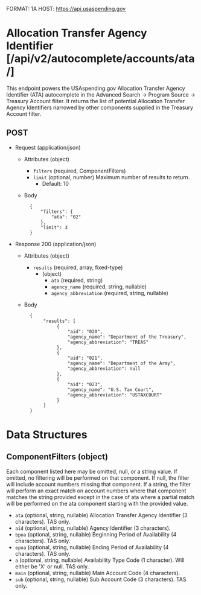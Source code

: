 FORMAT: 1A
HOST: https://api.usaspending.gov

# Allocation Transfer Agency Identifier [/api/v2/autocomplete/accounts/ata/]

This endpoint powers the USAspending.gov Allocation Transfer Agency Identifier (ATA) autocomplete in the Advanced Search -> Program Source -> Treasury Account filter.  It returns the list of potential Allocation Transfer Agency Identifiers narrowed by other components supplied in the Treasury Account filter.

## POST

+ Request (application/json)

    + Attributes (object)
        + `filters` (required, ComponentFilters)
        + `limit` (optional, number)
            Maximum number of results to return.
            + Default: 10

    + Body

            {
                "filters": {
                    "ata": "02"
                },
                "limit": 3
            }

+ Response 200 (application/json)

    + Attributes (object)
        + `results` (required, array, fixed-type)
            + (object)
                + `ata` (required, string)
                + `agency_name` (required, string, nullable)
                + `agency_abbreviation` (required, string, nullable)

    + Body

            {
                 "results": [
                      {
                          "aid": "020",
                          "agency_name": "Department of the Treasury",
                          "agency_abbreviation": "TREAS"
                      },
                      {
                          "aid": "021",
                          "agency_name": "Department of the Army",
                          "agency_abbreviation": null
                      },
                      {
                          "aid": "023",
                          "agency_name": "U.S. Tax Court",
                          "agency_abbreviation": "USTAXCOURT"
                      }
                 ]
            }

# Data Structures

## ComponentFilters (object)

Each component listed here may be omitted, null, or a string value.  If omitted, no filtering will be performed on that component.  If null, the filter will include account numbers missing that component.  If a string, the filter will perform an exact match on account numbers where that component matches the string provided except in the case of ata where a partial match will be performed on the ata component starting with the provided value.

+ `ata` (optional, string, nullable)
    Allocation Transfer Agency Identifier (3 characters). TAS only.
+ `aid` (optional, string, nullable)
    Agency Identifier (3 characters).
+ `bpoa` (optional, string, nullable)
    Beginning Period of Availability (4 characters). TAS only.
+ `epoa` (optional, string, nullable)
    Ending Period of Availability (4 characters). TAS only.
+ `a` (optional, string, nullable)
    Availability Type Code (1 character). Will either be 'X' or null. TAS only.
+ `main` (optional, string, nullable)
    Main Account Code (4 characters).
+ `sub` (optional, string, nullable)
    Sub Account Code (3 characters). TAS only.
